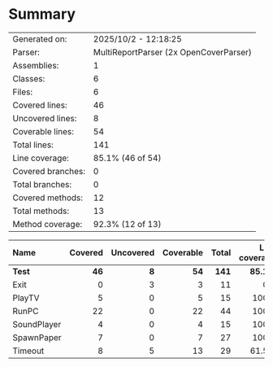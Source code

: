 ﻿# Summary
|||
|:---|:---|
| Generated on: | 2025/10/2 - 12:18:25 |
| Parser: | MultiReportParser (2x OpenCoverParser) |
| Assemblies: | 1 |
| Classes: | 6 |
| Files: | 6 |
| Covered lines: | 46 |
| Uncovered lines: | 8 |
| Coverable lines: | 54 |
| Total lines: | 141 |
| Line coverage: | 85.1% (46 of 54) |
| Covered branches: | 0 |
| Total branches: | 0 |
| Covered methods: | 12 |
| Total methods: | 13 |
| Method coverage: | 92.3% (12 of 13) |

|**Name**|**Covered**|**Uncovered**|**Coverable**|**Total**|**Line coverage**|**Covered**|**Total**|**Branch coverage**|**Covered**|**Total**|**Method coverage**|
|:---|---:|---:|---:|---:|---:|---:|---:|---:|---:|---:|---:|
|**Test**|**46**|**8**|**54**|**141**|**85.1%**|**0**|**0**|****|**12**|**13**|**92.3%**|
|Exit|0|3|3|11|0%|0|0||0|1|0%|
|PlayTV|5|0|5|15|100%|0|0||2|2|100%|
|RunPC|22|0|22|44|100%|0|0||4|4|100%|
|SoundPlayer|4|0|4|15|100%|0|0||1|1|100%|
|SpawnPaper|7|0|7|27|100%|0|0||2|2|100%|
|Timeout|8|5|13|29|61.5%|0|0||3|3|100%|
